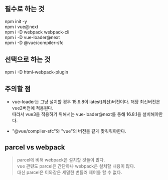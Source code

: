 ## 필수로 하는 것
npm init -y<br>
npm i vue@next<br>
npm i -D webpack webpack-cli<br>
npm i -D vue-loader@next<br>
npm i -D @vue/compiler-sfc

## 선택으로 하는 것 
npm i -D html-webpack-plugin

## 주의할 점
*  vue-loader는 그냥 설치할 경우 15.9.8이 latest(최신)버전이다. 
해당 최신버전은 vue2버전에 적용된다.  
따라서 vue3을 적용하기 위해서는 vue-loader@next를 통해 16.8.1을 설치해야한다. 

*  "@vue/compiler-sfc"와 "vue"의 버전을 같게 맞춰줘야한다. 


## parcel vs webpack
>parcel에 비해 webpack은 설치할 것들이 많다. <br>
>vue 관련도 parcel은 간단하나 webpack은 설치할 내용이 많다. <br>
>대신 parcel은 이와같은 세밀한 번들러 제어를 할 수 없다.  
